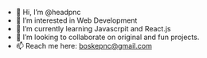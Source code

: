- 👋 Hi, I’m @headpnc
- 👀 I’m interested in Web Development
- 🌱 I’m currently learning Javascrpit and React.js
- 💞️ I’m looking to collaborate on original and fun projects.
- 📫 Reach me here: boskepnc@gmail.com

<!---
headpnc/headpnc is a ✨ special ✨ repository because its `README.md` (this file) appears on your GitHub profile.
You can click the Preview link to take a look at your changes.
--->
